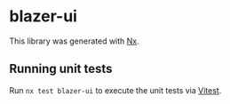 # blazer-ui

This library was generated with [Nx](https://nx.dev).

## Running unit tests

Run `nx test blazer-ui` to execute the unit tests via [Vitest](https://vitest.dev/).
